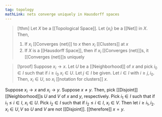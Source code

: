 ```yaml
---
tag: topology
mathLink: nets converge uniquely in Hausdorff spaces
---
```

>[!thm]
Let $X$ be a [[Topological Space]]. Let $\{x_{i}\}$ be a [[Net]] in $X$. Then,
>1. If $x_{i}$ [[Converges (net)]] to $x$ then $x_{i}$ [[Clusters]] at $x$
>2. If $X$ is a [[Hausdorff Space]], then if $x_{i}$ [[Converges (net)]]s, it [[Converges (net)]]s uniquely

>[!proof]
Suppose $x_{i}\rightarrow x$. Let $U$ be a [[Neighborhood]] of $x$ and pick $i_{0}\in I$ such that if $i≥i_{0}$ $x_{i}\in U$. Let $j\in I$ be given. Let $i\in I$ with $i≥j,i_{0}$. Then, $x_{i}\in U$, so $x_{i}$ [[notation for clusters]] $x$.
>
Suppose $x_{i}\rightarrow x$ and $x_{i}\rightarrow y$. Suppose $x≠y$. Then, pick [[Disjoint]] [[Neighborhood]]s $U$ and $V$ of $x$ and $y$, respectively. Pick $i_{1}\in I$ such that if $i_{1}≤i\in I$, $x_{i}\in U$. Pick $i_{2}\in I$ such that if $i_{2}≤i\in I$, $x_{i}\in V$. Then let $i≥i_{1},i_{2}$. $x_{i}\in U,V$ so $U$ and $V$ are not [[Disjoint]]. [[therefore]] $x=y$.

